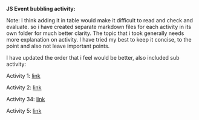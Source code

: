 **JS Event bubbling activity:**

Note: I think adding it in table would make it difficult to read and check and evaluate.
so i have created separate markdown files for each activity in its own folder for much better clarity.
The topic that i took generally needs more explanation on activity. I have tried my best to keep it concise, to the point and also not leave important points.

I have updated the order that i feel would be better, also included sub activity:

Activity 1: [link](activity1/activity1.md)

Activity 2: [link](activity2/activity2.md)

Activity 34: [link](activity34/activity34.md)

Activity 5: [link](activity5/activity5.md)



